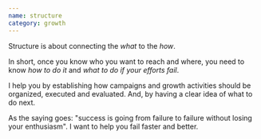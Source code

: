 ```yaml
---
name: structure
category: growth
---
```


Structure is about connecting the _what_ to the _how_. 

In short, once you know who you want to reach and where, you need to know _how to do it_ and _what to do if your efforts fail_. 

I help you by establishing how campaigns and growth activities should be organized, executed and evaluated. And, by having a clear idea of what to do next. 

As the saying goes: "success is going from failure to failure without losing your enthusiasm". I want to help you fail faster and better. 
